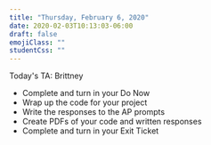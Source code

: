 ```yaml
---
title: "Thursday, February 6, 2020"
date: 2020-02-03T10:13:03-06:00
draft: false
emojiClass: ""
studentCss: ""
---
```


Today's TA: Brittney

- Complete and turn in your Do Now
- Wrap up the code for your project
- Write the responses to the AP prompts
- Create PDFs of your code and written responses
- Complete and turn in your Exit Ticket